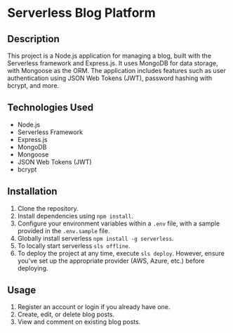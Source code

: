 # Serverless Blog Platform

## Description

This project is a Node.js application for managing a blog, built with the Serverless framework and Express.js. It uses MongoDB for data storage, with Mongoose as the ORM. The application includes features such as user authentication using JSON Web Tokens (JWT), password hashing with bcrypt, and more.

## Technologies Used

- Node.js
- Serverless Framework
- Express.js
- MongoDB
- Mongoose
- JSON Web Tokens (JWT)
- bcrypt

## Installation

1. Clone the repository.
2. Install dependencies using `npm install`.
3. Configure your environment variables within a `.env` file, with a sample provided in the `.env.sample` file.
4. Globally install serverless `npm install -g serverless`.
5. To locally start serverless `sls offline`.
6. To deploy the project at any time, execute `sls deploy`. However, ensure you've set up the appropriate provider (AWS, Azure, etc.) before deploying.

## Usage

1. Register an account or login if you already have one.
2. Create, edit, or delete blog posts.
3. View and comment on existing blog posts.
